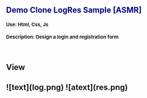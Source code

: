 <h2 style="color: navy; font-weight: bold;">Demo Clone LogRes Sample [ASMR]</h2>
<h4 style="font-size: 13px;">Use: Html, Css, Js</h4>
<h4 style="font-size: 13px;">Description: Design a login and registration form</h4>
<br>
<h2>View<h2>
![text](log.png)
![atext](res.png)